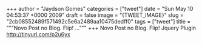 
+++
author = "Jaydson Gomes"
categories = ["tweet"]
date = "Sun May 10 04:53:37 +0000 2009"
draft = false
image = "{TWEET_IMAGE}"
slug = "2cb08552489f571492c5e6a2489aa10475dedff0"
tags = ["tweet"]
title = """Novo Post no Blog. Flip! ..."""
+++
Novo Post no Blog. Flip! Jquery Plugin http://tinyurl.com/p2u6yx
